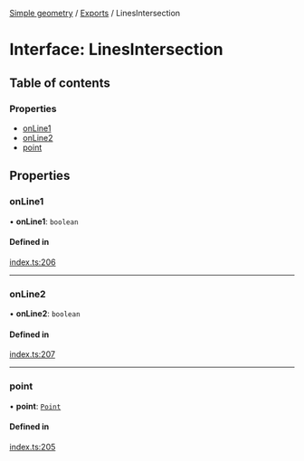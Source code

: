 [Simple geometry](../README.md) / [Exports](../modules.md) / LinesIntersection

# Interface: LinesIntersection

## Table of contents

### Properties

- [onLine1](LinesIntersection.md#online1)
- [onLine2](LinesIntersection.md#online2)
- [point](LinesIntersection.md#point)

## Properties

### onLine1

• **onLine1**: `boolean`

#### Defined in

[index.ts:206](https://github.com/RodionNikolaev/simple-geometry/blob/6ebf42c/src/index.ts#L206)

___

### onLine2

• **onLine2**: `boolean`

#### Defined in

[index.ts:207](https://github.com/RodionNikolaev/simple-geometry/blob/6ebf42c/src/index.ts#L207)

___

### point

• **point**: [`Point`](../classes/Point.md)

#### Defined in

[index.ts:205](https://github.com/RodionNikolaev/simple-geometry/blob/6ebf42c/src/index.ts#L205)
